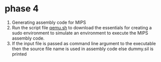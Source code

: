# phase 4

1) Generating assembly code for MIPS <br/>
2) Run the script file [qemu.sh](qemu.sh) to download the essentials for creating a sudo environment to simulate an environment to execute the MIPS assembly code. <br/>
3) If the input file is passed as command line argument to the executable then the source file name is used in assembly code else dummy.sil is printed <br/>
